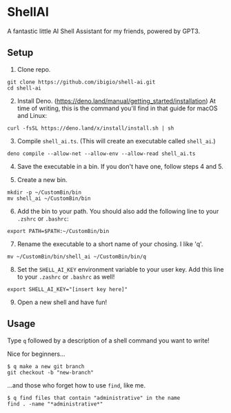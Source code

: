 # ShellAI
A fantastic little AI Shell Assistant for my friends, powered by GPT3.

## Setup

1. Clone repo.
```
git clone https://github.com/ibigio/shell-ai.git
cd shell-ai
```

2. Install Deno. (https://deno.land/manual/getting_started/installation) At time of writing, this is the command you'll find in that guide for macOS and Linux:
```
curl -fsSL https://deno.land/x/install/install.sh | sh
```

3. Compile `shell_ai.ts`. (This will create an executable called `shell_ai`.)
```
deno compile --allow-net --allow-env --allow-read shell_ai.ts
```


4. Save the executable in a bin. If you don't have one, follow steps 4 and 5.

5. Create a new bin.
```
mkdir -p ~/CustomBin/bin
mv shell_ai ~/CustomBin/bin
```

6. Add the bin to your path. You should also add the following line to your `.zshrc` or `.bashrc`:
```
export PATH=$PATH:~/CustomBin/bin
```

7. Rename the executable to a short name of your chosing. I like 'q'.
```
mv ~/CustomBin/bin/shell_ai ~/CustomBin/bin/q
```

8. Set the `SHELL_AI_KEY` environment variable to your user key. Add this line to your `.zashrc` or `.bashrc` as well!
```
export SHELL_AI_KEY="[insert key here]"
```

9. Open a new shell and have fun!

## Usage

Type `q` followed by a description of a shell command you want to write!

Nice for beginners...
```
$ q make a new git branch
git checkout -b "new-branch"
```

...and those who forget how to use `find`, like me.
```
$ q find files that contain "administrative" in the name
find . -name "*administrative*"
```